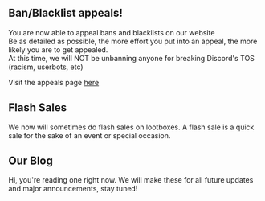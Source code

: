 ## Ban/Blacklist appeals!

You are now able to appeal bans and blacklists on our website  
Be as detailed as possible, the more effort you put into an appeal, the more likely you are to get appealed.  
At this time, we will NOT be unbanning anyone for breaking Discord's TOS (racism, userbots, etc)

Visit the appeals page [here](https://dankmemer.lol/appeals)

## Flash Sales
We now will sometimes do flash sales on lootboxes.
A flash sale is a quick sale for the sake of an event or special occasion.

## Our Blog
Hi, you're reading one right now. 
We will make these for all future updates and major announcements, stay tuned!
